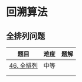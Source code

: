 # 回溯算法
## 全排列问题

|                           题目                           | 难度 | 题解 |
| :------------------------------------------------------: | :--: | :--: |
| [46. 全排列](https://leetcode.cn/problems/permutations/) | 中等 |      |
|                                                          |      |      |
|                                                          |      |      |

